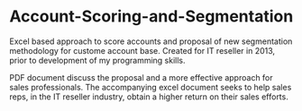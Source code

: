 # Account-Scoring-and-Segmentation
Excel based approach to score accounts and proposal of new segmentation methodology for custome account base. Created for IT reseller in 2013, prior to development of my programming skills. 

PDF document discuss the proposal and a more effective approach for sales professionals. The accompanying 
excel document seeks to help sales reps, in the IT reseller industry, obtain a higher return on their sales efforts.
